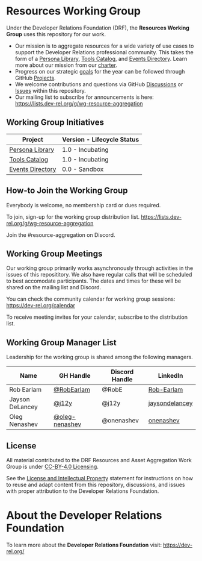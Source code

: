 # Resources Working Group
Under the Developer Relations Foundation (DRF), the **Resources Working Group** uses this repository for our work.

- Our mission is to aggregate resources for a wide variety of use cases to support the Developer Relations professional community. This takes the form of a [Persona Library](https://github.com/DevRel-Foundation/persona-library), [Tools Catalog](https://github.com/DevRel-Foundation/tools-catalog), and [Events Directory](https://github.com/DevRel-Foundation/events-directory). Learn more about our mission from our [charter](./CHARTER.md).
- Progress on our strategic [goals](./GOALS.md) for the year can be followed through GitHub [Projects](https://github.com/DevRel-Foundation/wg-resource-aggregation/projects?query=is%3Aopen).
- We welcome contributions and questions via GitHub [Discussions](https://github.com/DevRel-Foundation/wg-resource-aggregation/discussions) or [Issues](https://github.com/DevRel-Foundation/wg-resource-aggregation/issues) within this repository.
- Our mailing list to subscribe for announcements is here: https://lists.dev-rel.org/g/wg-resource-aggregation

## Working Group Initiatives

| Project | Version - Lifecycle Status |
| ------- | ------- | 
| [Persona Library](https://github.com/DevRel-Foundation/persona-library) | 1.0 - Incubating |
| [Tools Catalog](https://github.com/DevRel-Foundation/tools-catalog) | 1.0 - Incubating |
| [Events Directory](https://github.com/DevRel-Foundation/events-directory) | 0.0 - Sandbox |

## How-to Join the Working Group

Everybody is welcome, no membership card or dues required.

To join, sign-up for the working group distribution list.
https://lists.dev-rel.org/g/wg-resource-aggregation

Join the #resource-aggregation on Discord.

## Working Group Meetings

Our working group primarily works asynchronously through activities in the issues of this reposititory. We also have regular calls that will be scheduled to best accomodate participants. The dates and times for these will be shared on the mailing list and Discord.

You can check the community calendar for working group sessions:
https://dev-rel.org/calendar

To receive meeting invites for your calendar, subscribe to the distribution list.

## Working Group Manager List

Leadership for the working group is shared among the following managers.

|    Name  | GH Handle |  Discord Handle |  LinkedIn  | 
|    ---   |     ---   |      ---        |     ---    |
| Rob Earlam | [@RobEarlam](https://github.com/robearlam) | @RobE | [Rob-Earlam](https://linkedin.com/in/rob-earlam/) |
| Jayson DeLancey | [@j12y](https://github.com/j12y) |     @j12y    | [jaysondelancey](https://linkedin.com/in/jaysondelancey) |
| Oleg Nenashev | [@oleg-nenashev](https://github.com/oleg-nenashev) |     @onenashev    | [onenashev](https://www.linkedin.com/in/onenashev/) |

## License

All material contributed to the DRF Resources and Asset Aggregation Work Group is under [CC-BY-4.0 Licensing](https://creativecommons.org/licenses/by/4.0/deed.en).

See the [License and Intellectual Property](https://github.com/DevRel-Foundation/.github/blob/main/profile/README.md#license-and-intellectual-property) statement for instructions on how to reuse and adapt content from this repository, discussions, and issues with proper attribution to the Developer Relations Foundation.

# About the Developer Relations Foundation

To learn more about the **Developer Relations Foundation** visit: https://dev-rel.org/
